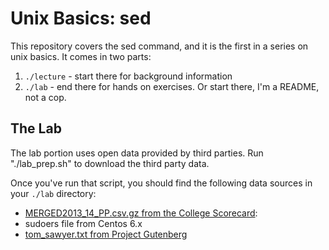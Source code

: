 # Unix Basics: sed

This repository covers the sed command, and it is the first in a
series on unix basics.  It comes in two parts:

1. `./lecture` - start there for background information
2. `./lab` - end there for hands on exercises.  Or start there, I'm a
  README, not a cop.

## The Lab

The lab portion uses open data provided by third parties. Run
"./lab_prep.sh" to download the third party data.

Once you've run that script, you should find the following
data sources in your `./lab` directory:

- [MERGED2013_14_PP.csv.gz from the College Scorecard](https://collegescorecard.ed.gov/data/):
- sudoers file from Centos 6.x
- [tom_sawyer.txt from Project Gutenberg](http://gutenberg.org/ebooks/74)
